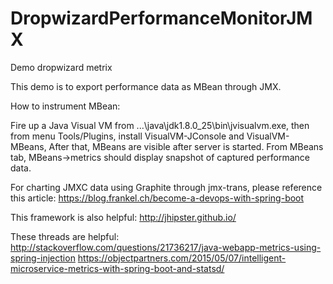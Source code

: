 # DropwizardPerformanceMonitorJMX
Demo dropwizard metrix



 This demo is to export  performance data as MBean through JMX.

How to instrument MBean:

Fire up a Java Visual VM from ...\java\jdk1.8.0_25\bin\jvisualvm.exe, then
from menu Tools/Plugins, install VisualVM-JConsole and VisualVM-MBeans, After
that, MBeans are visible after server is started. From MBeans tab,
MBeans->metrics should display snapshot of captured performance data.

For charting JMXC data using Graphite through jmx-trans, please reference this article:
https://blog.frankel.ch/become-a-devops-with-spring-boot

This framework is also helpful:
http://jhipster.github.io/

These threads are helpful:
http://stackoverflow.com/questions/21736217/java-webapp-metrics-using-spring-injection
https://objectpartners.com/2015/05/07/intelligent-microservice-metrics-with-spring-boot-and-statsd/

